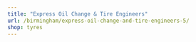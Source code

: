 ```yaml
---
title: "Express Oil Change & Tire Engineers"
url: /birmingham/express-oil-change-and-tire-engineers-5/
shop: tyres
---
```

